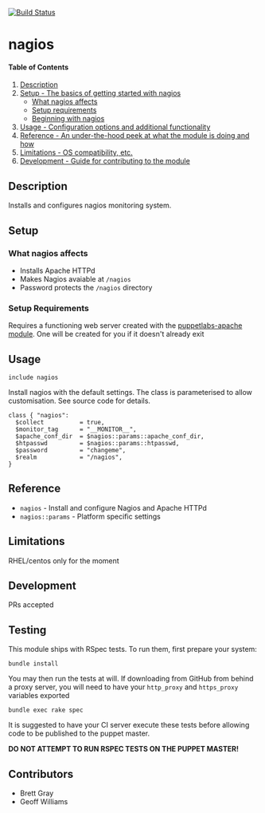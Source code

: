 [![Build Status](https://travis-ci.org/GeoffWilliams/puppet-nagios.svg?branch=master)](https://travis-ci.org/GeoffWilliams/puppet-nagios)

# nagios

#### Table of Contents

1. [Description](#description)
1. [Setup - The basics of getting started with nagios](#setup)
    * [What nagios affects](#what-nagios-affects)
    * [Setup requirements](#setup-requirements)
    * [Beginning with nagios](#beginning-with-nagios)
1. [Usage - Configuration options and additional functionality](#usage)
1. [Reference - An under-the-hood peek at what the module is doing and how](#reference)
1. [Limitations - OS compatibility, etc.](#limitations)
1. [Development - Guide for contributing to the module](#development)

## Description

Installs and configures nagios monitoring system.

## Setup

### What nagios affects
* Installs Apache HTTPd
* Makes Nagios avaiable at `/nagios`
* Password protects the `/nagios` directory

### Setup Requirements

Requires a functioning web server created with the [puppetlabs-apache module](https://forge.puppet.com/puppetlabs/apache).  One will be created for you if it doesn't already exit


## Usage

```puppet
include nagios
```

Install nagios with the default settings. The class is parameterised to allow customisation. See source code for details.

```puppet
class { "nagios":
  $collect          = true,
  $monitor_tag      = "__MONITOR__",
  $apache_conf_dir  = $nagios::params::apache_conf_dir,
  $htpasswd         = $nagios::params::htpasswd,
  $password         = "changeme",
  $realm            = "/nagios",
}
```

## Reference

* `nagios` - Install and configure Nagios and Apache HTTPd
* `nagios::params` - Platform specific settings

## Limitations

RHEL/centos only for the moment

## Development

PRs accepted

## Testing
This module ships with RSpec tests.  To run them, first prepare your system:
```shell
bundle install
```

You may then run the tests at will.  If downloading from GitHub from behind a
proxy server, you will need to have your `http_proxy` and `https_proxy`
variables exported
```shell
bundle exec rake spec
```

It is suggested to have your CI server execute these tests before allowing code
to be published to the puppet master.  

**DO NOT ATTEMPT TO RUN RSPEC TESTS ON THE PUPPET MASTER!**

## Contributors

* Brett Gray
* Geoff Williams
